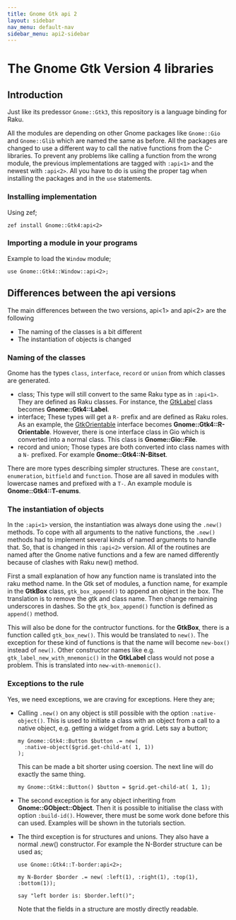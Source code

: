 ```yaml
---
title: Gnome Gtk api 2
layout: sidebar
nav_menu: default-nav
sidebar_menu: api2-sidebar
---
```


# The Gnome Gtk Version 4 libraries

## Introduction

Just like its predessor `Gnome::Gtk3`, this repository is a language binding for Raku. 

All the modules are depending on other Gnome packages like `Gnome::Gio` and `Gnome::Glib` which are named the same as before. All the packages are changed to use a different way to call the native functions from the C-libraries. To prevent any problems like calling a function from the wrong module, the previous implementations are tagged with `:api<1>` and the newest with `:api<2>`. All you have to do is using the proper tag when installing the packages and in the `use` statements.

### Installing implementation

Using zef;

```
zef install Gnome::Gtk4:api<2>
```

### Importing a module in your programs

Example to load the `Window` module;
```
use Gnome::Gtk4::Window::api<2>;
```

## Differences between the api versions

The main differences between the two versions, api<1> and api<2> are the following
* The naming of the classes is a bit different
* The instantiation of objects is changed

### Naming of the classes

Gnome has the types `class`, `interface`, `record` or `union` from which classes are generated.
* class; This type will still convert to the same Raku type as in `:api<1>`. They are defined as Raku classes. For instance, the <ins>GtkLabel</ins> class becomes **Gnome::Gtk4::Label**.
* interface; These types will get a `R-` prefix and are defined as Raku roles. As an example, the <ins>GtkOrientable</ins> interface becomes **Gnome::Gtk4::R-Orientable**. However, there is one interface class in Gio which is converted into a normal class. This class is **Gnome::Gio::File**.
* record and union; Those types are both converted into class names with a `N-` prefixed. For example **Gnome::Gtk4::N-Bitset**.

There are more types describing simpler structures. These are `constant`, `enumeration`, `bitfield` and `function`. Those are all saved in modules with lowercase names and prefixed with a `T-`. An example module is **Gnome::Gtk4::T-enums**.

### The instantiation of objects

In the `:api<1>` version, the instantiation was always done using the `.new()` methods. To cope with all arguments to the native functions, the `.new()` methods had to implement several kinds of named arguments to handle that. So, that is changed in this `:api<2>` version. All of the routines are named after the Gnome native functions and a few are named differently because of clashes with Raku new() method.

First a small explanation of how any function name is translated into the raku method name. In the Gtk set of modules, a function name, for example in the **GtkBox** class, `gtk_box_append()` to append an object in the box. The translation is to remove the gtk and class name. Then change remaining underscores in dashes. So the `gtk_box_append()` function is defined as `append()` method.

This will also be done for the contructor functions. for the **GtkBox**, there is a function called `gtk_box_new()`. This would be translated to `new()`. The exception for these kind of functions is that the name will become `new-box()` instead of `new()`. Other constructor names like e.g. `gtk_label_new_with_mnemonic()` in the **GtkLabel** class would not pose a problem. This is translated into `new-with-mnemonic()`.

### Exceptions to the rule

Yes, we need exceptions, we are craving for exceptions. Here they are;
* Calling `.new()` on any object is still possible with the option `:native-object()`. This is used to initiate a class with an object from a call to a native object, e.g. getting a widget from a grid. Lets say a button;
  ```
  my Gnome::Gtk4::Button $button .= new(
    :native-object($grid.get-child-at( 1, 1))
  );
  ```
  This can be made a bit shorter using coersion. The next line will do exactly the same thing.
  ```
  my Gnome::Gtk4::Button() $button = $grid.get-child-at( 1, 1);
  ```

* The second exception is for any object inheriting from **Gnome::GObject::Object**. Then it is possible to initialise the class with option `:build-id()`. However, there must be some work done before this can used. Examples will be shown in the tutorials section.

* The third exception is for structures and unions. They also have a normal .new() constructor. For example the N-Border structure can be used as;
  ```
  use Gnome::Gtk4::T-border:api<2>;
  
  my N-Border $border .= new( :left(1), :right(1), :top(1), :bottom(1));

  say "left border is: $border.left()";
  ```
  Note that the fields in a structure are mostly directly readable.
